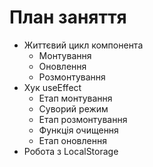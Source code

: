 # План заняття

- Життєвий цикл компонента
  - Монтування
  - Оновлення
  - Розмонтування
- Хук useEffect
  - Етап монтування
  - Суворий режим
  - Етап розмонтування
  - Функція очищення
  - Етап оновлення
- Робота з LocalStorage
